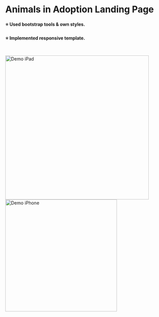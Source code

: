 # Animals in Adoption Landing Page

 #### ⭐ Used bootstrap tools & own styles.
#### ⭐ Implemented responsive template.

#
<img height=" 450px" align="left" src="img/demo-ipad.gif" alt="Demo iPad" /> 
<img height=" 350px" align="center" src="img/demo-iphone.gif" alt="Demo iPhone" /> 
